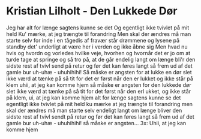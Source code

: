 # Kristian Lilholt - Den Lukkede Dør


Jeg har alt for længe sagtens kunne se det
Og egentligt ikke tvivlet på mit held
Ku' mærke, at jeg trængte til forandring
Men skal der ændres må man starte selv
for inde i en tågedis af fravær
står drømmene og lysene på standby
det' underligt at være her i verden og ikke åbne sig
Men hvad nu hvis og hvordn og vorledes
hvilke veje, hvorhen og hvornår
det er jo om at turde tage at springe
og så tro på, at de går
endelig langt om længe
bli'r den sidste rest af tvivl send på retur
og før det kan føres langt så frem ud af det gamle bur
uh-uhæ - uhuhihihi!
Så måske er angsten for at lukke en dør
slet ikke værd at tænke på så tit
for det er først når den er lukket og ikke står på klem uhii, at jeg kan komme hjem
så måske er angsten for den lukkede dør
slet ikke værd at tænke på så tit
for det først når den erl ukket, og ikke står på klem, ui, at jeg kan komme hjem
alt for længe sagtens kunne se det
egentligt ikke tvivlet på mit held
ku mærke at jeg trængte til forandring
men skal der ændres må man starte selv
endeligt langt om længe
bliver den sidste rest af tvivl sendt på retur
og før det kan føres langt så frem ud af det gamle bur
uh-uhæ - uhuhihihi!
så måske er angsten...
3x: Uhii, at jeg kan komme hjem
